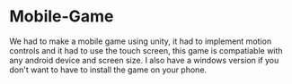 # Mobile-Game
We had to make a mobile game using unity, it had to implement motion controls and it had to use the touch screen, this game is compatiable with any android device and screen size. I also have a windows version if you don't want to have to install the game on your phone.
